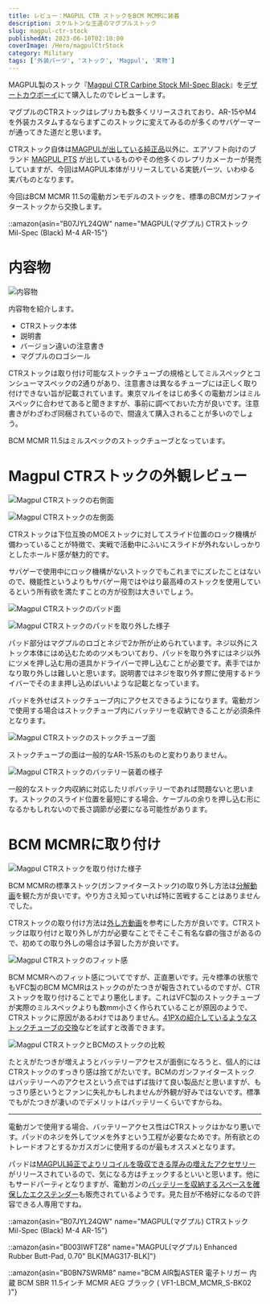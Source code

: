 ```yaml
---
title: レビュー：MAGPUL CTR ストックをBCM MCMRに装着
description: スケルトンな王道のマグプルストック
slug: magpul-ctr-stock
publishedAt: 2023-06-10T02:10:00
coverImage: /Hero/magpulCtrStock
category: Military
tags: ['外装パーツ', 'ストック', 'Magpul', '実物']
---
```


MAGPUL製のストック『[Magpul CTR Carbine Stock Mil-Spec Black](https://amzn.to/3P2C6UI)』を[デザートカウボーイ](https://desertcw6.com/products/detail.php?product_id=4760)にて購入したのでレビューします。

マグプルのCTRストックはレプリカも数多くリリースされており、AR-15やM4を外装カスタムするならまずこのストックに変えてみるのが多くのサバゲーマーが通ってきた道だと思います。

CTRストック自体は[MAGPULが出している純正品](https://magpul.com/ctr-carbine-stock-mil-spec.html?mp_global_color=118)以外に、エアソフト向けのブランド [MAGPUL PTS](https://amzn.to/3N2E3xE) が出しているものやその他多くのレプリカメーカーが発売していますが、今回はMAGPUL本体がリリースしている実銃パーツ、いわゆる実パものとなります。

今回はBCM MCMR 11.5の電動ガンモデルのストックを、標準のBCMガンファイターストックから交換します。

::amazon{asin="B07JYL24QW" name="MAGPUL(マグプル) CTRストック Mil-Spec (Black) M-4 AR-15"}

# 内容物

![内容物](/Review/arwycxy0hxmxvmmgatvo)

内容物を紹介します。

- CTRストック本体
- 説明書
- バージョン違いの注意書き
- マグプルのロゴシール

CTRストックは取り付け可能なストックチューブの規格としてミルスペックとコンシューマスペックの2通りがあり、注意書きは異なるチューブには正しく取り付けできない旨が記載されています。東京マルイをはじめ多くの電動ガンはミルスペックに合わせてあると聞きますが、事前に調べておいた方が良いです。注意書きがわざわざ同梱されているので、間違えて購入されることが多いのでしょう。

BCM MCMR 11.5はミルスペックのストックチューブとなっています。

# Magpul CTRストックの外観レビュー

![Magpul CTRストックの右側面](/Review/pzxnwqgawycyel7gjrxh)

![Magpul CTRストックの左側面](/Review/dkc5sovdvggzxl9ygpnj)

CTRストックは下位互換のMOEストックに対してスライド位置のロック機構が備わっていることが特徴で、実戦で活動中にふいにスライドが外れないしっかりとしたホールド感が魅力的です。

サバゲーで使用中にロック機構がないストックでもこれまでにズレたことはないので、機能性というよりもサバゲー用ではやはり最高峰のストックを使用しているという所有欲を満たすことの方が役割は大きいでしょう。

![Magpul CTRストックのパッド面](/Review/d1ndt8dyar8bqwgmmmrn)

![Magpul CTRストックのパッドを取り外した様子](/Review/pwddh8qcfpfor70anje6)

パッド部分はマグプルのロゴとネジで2か所が止められています。ネジ以外にストック本体にはめ込むためのツメもついており、パッドを取り外すにはネジ以外にツメを押し込む用の道具かドライバーで押し込むことが必要です。素手ではかなり取り外しは難しいと思います。説明書ではネジを取り外す際に使用するドライバーでそのまま押し込めばいいような記載となっています。

パッドを外せばストックチューブ内にアクセスできるようになります。電動ガンで使用する場合はストックチューブ内にバッテリーを収納できることが必須条件となります。

![Magpul CTRストックのストックチューブ面](/Review/uzxjm29swrbvezxdcecl)

ストックチューブの面は一般的なAR-15系のものと変わりありません。

![Magpul CTRストックのバッテリー装着の様子](/Review/znbk5fkayxvgiyxftspl)

一般的なストック内収納に対応したリポバッテリーであれば問題ないと思います。ストックのスライド位置を最短にする場合、ケーブルの余りを押し込む形になるかもしれないので長さ調節が必要になる可能性があります。

# BCM MCMRに取り付け

![Magpul CTRストックを取り付けた様子](/Review/jzsvrdgat4pqpjenugtg)

BCM MCMRの標準ストック(ガンファイターストック)の取り外し方法は[分解動画](https://youtu.be/596EWywJcPA)を観た方が良いです。やり方さえ知っていれば特に苦戦することはありませんでした。

CTRストックの取り付け方法は[外し方動画](https://youtu.be/wIsPfwH1Zj4)を参考にした方が良いです。CTRストックは取り付けと取り外しが力が必要なことでそこそこ有名な癖の強さがあるので、初めての取り外しの場合は予習した方が良いです。

![Magpul CTRストックのフィット感](/Review/lzht5yuvdjwjc3sn0wmy)

BCM MCMRへのフィット感についてですが、正直悪いです。元々標準の状態でもVFC製のBCM MCMRはストックのがたつきが報告されているのですが、CTRストックを取り付けることでより悪化します。これはVFC製のストックチューブが実際のミルスペックよりも数mm小さく作られていることが原因のようで、CTRストックに原因があるわけではありません。[41PXの紹介しているようなストックチューブの交換](https://twitter.com/41pxHQ/status/1402965608103256071)などを試すと改善できます。

![Magpul CTRストックとBCMのストックの比較](/Review/k816uxelt9hgbgrcts71)

たとえがたつきが増えようとバッテリーアクセスが面倒になろうと、個人的にはCTRストックのすっきり感は捨てがたいです。BCMのガンファイターストックはバッテリーへのアクセスという点ではずば抜けて良い製品だと思いますが、もっさり感というとファンに失礼かもしれませんが外観が好みではないです。標準でもがたつきが凄いのでデメリットはバッテリーくらいですからね。

---

電動ガンで使用する場合、バッテリーアクセス性はCTRストックはかなり悪いです。パッドのネジを外してツメを外すという工程が必要なためです。所有欲とのトレードオフとするかガスガンに使用するのが最もオススメとなります。

パッドは[MAGPUL純正でよりリコイルを吸収できる厚みの増えたアクセサリー](https://magpul.com/enhancedrubberbutt-pad-0-70.html?mp_global_color=118)がリリースされているので、気になる方はチェックするといいと思います。他にもサードパーティとなりますが、電動ガンの[バッテリーを収納するスペースを確保したエクステンダー](https://materialcustom001.stores.jp/items/6193c5f4c15c5a5d097529e6)も販売されているようです。見た目が不格好になるので許容できる人専用ですね。

::amazon{asin="B07JYL24QW" name="MAGPUL(マグプル) CTRストック Mil-Spec (Black) M-4 AR-15"}

::amazon{asin="B003IWFTZ8" name="MAGPUL(マグプル) Enhanced Rubber Butt-Pad, 0.70" BLK[MAG317-BLK]"}

::amazon{asin="B0BN7SWRM8" name="BCM AIR製ASTER 電子トリガー 内蔵 BCM SBR 11.5インチ MCMR AEG ブラック ( VF1-LBCM_MCMR_S-BK02 )"}
